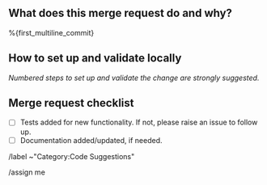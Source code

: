 ## What does this merge request do and why?

<!-- Briefly describe what this merge request does and why. -->

%{first_multiline_commit}

## How to set up and validate locally

_Numbered steps to set up and validate the change are strongly suggested._

<!--
Example below:

1. Check out to this merge request's branch.
1. Ensure a local Docker image built successfully.
   ```shell
   docker build --platform linux/amd64 -t ai-gateway:dev .
   ```
1. Run a local service on Docker.
   ```shell
   docker run --platform linux/amd64 --rm \
     -p 5052:5052 \
     -e AIGW_AUTH__BYPASS_EXTERNAL=true \
     -v $PWD:/app -it ai-gateway:dev
   ```
-->

## Merge request checklist

- [ ] Tests added for new functionality. If not, please raise an issue to follow up.
- [ ] Documentation added/updated, if needed.

/label ~"Category:Code Suggestions"

<!-- Select a type -->
<!-- /label ~"type::bug" -->
<!-- /label ~"type::feature" -->
<!-- /label ~"type::maintenance" -->

/assign me
